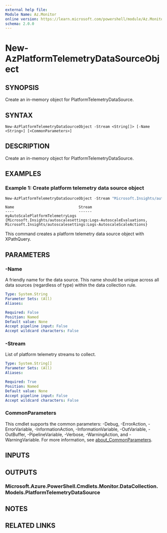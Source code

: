 ```yaml
---
external help file:
Module Name: Az.Monitor
online version: https://learn.microsoft.com/powershell/module/Az.Monitor/new-azplatformtelemetrydatasourceobject
schema: 2.0.0
---
```


# New-AzPlatformTelemetryDataSourceObject

## SYNOPSIS
Create an in-memory object for PlatformTelemetryDataSource.

## SYNTAX

```
New-AzPlatformTelemetryDataSourceObject -Stream <String[]> [-Name <String>] [<CommonParameters>]
```

## DESCRIPTION
Create an in-memory object for PlatformTelemetryDataSource.

## EXAMPLES

### Example 1: Create platform telemetry data source object
```powershell
New-AzPlatformTelemetryDataSourceObject -Stream "Microsoft.Insights/autoscalesettings:Logs-AutoscaleEvaluations","Microsoft.Insights/autoscalesettings:Logs-AutoscaleScaleActions" -Name "myAutoScalePlatformTelemetryLogs"
```

```output
Name                             Stream
----                             ------
myAutoScalePlatformTelemetryLogs {Microsoft.Insights/autoscalesettings:Logs-AutoscaleEvaluations, Microsoft.Insights/autoscalesettings:Logs-AutoscaleScaleActions}
```

This command creates a platform telemetry data source object with XPathQuery.

## PARAMETERS

### -Name
A friendly name for the data source.
        This name should be unique across all data sources (regardless of type) within the data collection rule.

```yaml
Type: System.String
Parameter Sets: (All)
Aliases:

Required: False
Position: Named
Default value: None
Accept pipeline input: False
Accept wildcard characters: False
```

### -Stream
List of platform telemetry streams to collect.

```yaml
Type: System.String[]
Parameter Sets: (All)
Aliases:

Required: True
Position: Named
Default value: None
Accept pipeline input: False
Accept wildcard characters: False
```

### CommonParameters
This cmdlet supports the common parameters: -Debug, -ErrorAction, -ErrorVariable, -InformationAction, -InformationVariable, -OutVariable, -OutBuffer, -PipelineVariable, -Verbose, -WarningAction, and -WarningVariable. For more information, see [about_CommonParameters](http://go.microsoft.com/fwlink/?LinkID=113216).

## INPUTS

## OUTPUTS

### Microsoft.Azure.PowerShell.Cmdlets.Monitor.DataCollection.Models.PlatformTelemetryDataSource

## NOTES

## RELATED LINKS

